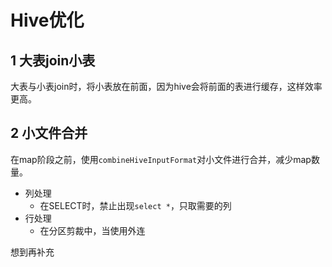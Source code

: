 # Hive优化

## 1 大表join小表

大表与小表join时，将小表放在前面，因为hive会将前面的表进行缓存，这样效率更高。



## 2 小文件合并

在map阶段之前，使用`combineHiveInputFormat`对小文件进行合并，减少map数量。

- 列处理
  - 在SELECT时，禁止出现`select *`，只取需要的列
- 行处理
  - 在分区剪裁中，当使用外连



想到再补充
